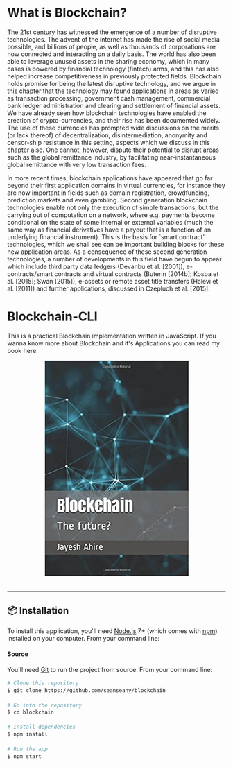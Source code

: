 # What is Blockchain?
The 21st century has witnessed the emergence of a number of disruptive technologies. The advent of the internet has made the rise of social media possible, and billions of people, as well as thousands of corporations are now connected and interacting on a daily basis. The world has also been able to leverage unused assets in the sharing economy, which in many cases is powered by financial technology (fintech) arms, and this has also helped increase competitiveness in previously protected fields. Blockchain holds promise for being the latest disruptive technology, and we argue in this chapter that the technology may found applications in areas as varied as transaction processing, government cash management, commercial bank ledger administration and clearing and settlement of financial assets. We have already seen how blockchain technologies have enabled the creation of crypto-currencies, and their rise has been documented widely. The use of these currencies has prompted wide discussions on the merits (or lack thereof) of decentralization, disintermediation, anonymity and censor-ship resistance in this setting, aspects which we discuss in this chapter also. One cannot, however, dispute their potential to disrupt areas such as the global remittance industry, by facilitating near-instantaneous global remittance with very low transaction fees.

In more recent times, blockchain applications have appeared that go far beyond their first application domains in virtual currencies, for instance they are now important in fields such as domain registration, crowdfunding, prediction markets and even gambling. Second generation blockchain technologies enable not only the execution of simple transactions, but the carrying out of computation on a network, where e.g. payments become conditional on the state of some internal or external
variables (much the same way as financial derivatives have a payout that is a function of an underlying financial instrument). This is the basis for `smart contract' technologies, which we shall see can be important building blocks for these new application areas. As a consequence of these second generation technologies, a number of developments in this field have begun to appear which include third party data ledgers (Devanbu et al. [2001]), e-contracts/smart contracts and virtual contracts (Buterin [2014b]; Kosba et al. [2015]; Swan [2015]), e-assets or remote asset title transfers (Halevi et al. [2011]) and further applications, discussed in Czepluch et al. [2015].

# Blockchain-CLI
This is a practical Blockchain implementation written in JavaScript.
If you wanna know more about Blockchain and it's Applications you can read my book here.
<div align="center">
  <a href="https://www.amazon.com/Blockchain-Mr-Jayesh-Bapu-Ahire/dp/1980637903"><img src="https://github.com/JBAhire/Blockchain-CLI/blob/master/Logos/Blockchain.jpg"></a><br><br>
</div>

-----------------



## 📦 Installation

To install this application, you'll need
[Node.js](https://nodejs.org/en/download/) 7+ (which comes with
[npm](http://npmjs.com)) installed on your computer. From your command line:

#### Source

You'll need [Git](https://git-scm.com) to run the project from source. From your
command line:

```bash
# Clone this repository
$ git clone https://github.com/seanseany/blockchain

# Go into the repository
$ cd blockchain

# Install dependencies
$ npm install

# Run the app
$ npm start
